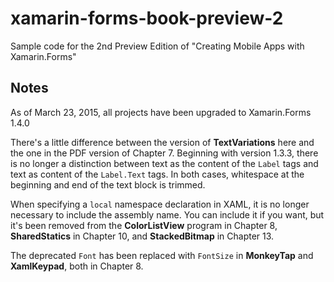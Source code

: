 # xamarin-forms-book-preview-2
Sample code for the 2nd Preview Edition of "Creating Mobile Apps with Xamarin.Forms"

Notes
-----

As of March 23, 2015, all projects have been upgraded to Xamarin.Forms 1.4.0

There's a little difference between the version of **TextVariations** here and the one in the PDF version of Chapter 7. Beginning with version 1.3.3, there is no longer a distinction between text as the content of the `Label` tags and text as content of the `Label.Text` tags. In both cases, whitespace at the beginning and end of the text block is trimmed.  

When specifying a `local` namespace declaration in XAML, it is no longer necessary to include the assembly name. You can include it if you want, but it's been removed from the **ColorListView** program in Chapter 8, **SharedStatics** in Chapter 10, and **StackedBitmap** in Chapter 13.

The deprecated `Font` has been replaced with `FontSize` in **MonkeyTap** and **XamlKeypad**, both in Chapter 8.



